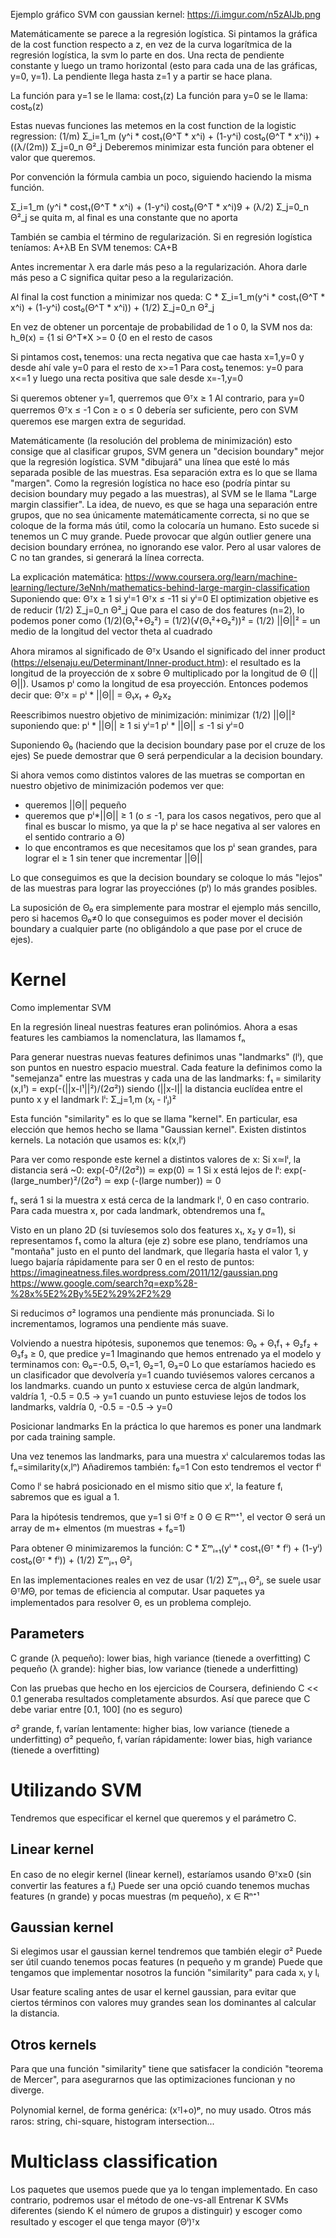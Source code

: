 Ejemplo gráfico SVM con gaussian kernel: https://i.imgur.com/n5zAIJb.png

Matemáticamente se parece a la regresión logística.
Si pintamos la gráfica de la cost function respecto a z, en vez de la curva logarítmica de la regresión logística, la svm lo parte en dos.
Una recta de pendiente constante y luego un tramo horizontal (esto para cada una de las gráficas, y=0, y=1).
La pendiente llega hasta z=1 y a partir se hace plana.

La función para y=1 se le llama: cost₁(z)
La función para y=0 se le llama: cost₀(z)

Estas nuevas funciones las metemos en la cost function de la logistic regression:
(1/m) Σ_i=1_m (y^i * cost₁(Θ^T * x^i) + (1-y^i) cost₀(Θ^T * x^i)) + ((λ/(2m)) Σ_j=0_n Θ²_j
Deberemos minimizar esta función para obtener el valor que queremos.

Por convención la fórmula cambia un poco, siguiendo haciendo la misma función.

Σ_i=1_m (y^i * cost₁(Θ^T * x^i) + (1-y^i) cost₀(Θ^T * x^i)9 + (λ/2) Σ_j=0_n Θ²_j
  se quita m, al final es una constante que no aporta

También se cambia el término de regularización.
Si en regresión logística teníamos: A+λB
En SVM tenemos: CA+B

Antes incrementar λ era darle más peso a la regularización.
Ahora darle más peso a C significa quitar peso a la regularización.

Al final la cost function a minimizar nos queda:
C * Σ_i=1_m(y^i * cost₁(Θ^T * x^i) + (1-y^i) cost₀(Θ^T * x^i)) + (1/2) Σ_j=0_n Θ²_j

En vez de obtener un porcentaje de probabilidad de 1 o 0, la SVM nos da:
h_θ(x) = {1 si Θ^T*X >= 0
         {0 en el resto de casos

Si pintamos cost₁ tenemos: una recta negativa que cae hasta x=1,y=0 y desde ahí vale y=0 para el resto de x>=1
Para cost₀ tenemos: y=0 para x<=1 y luego una recta positiva que sale desde x=-1,y=0

Si queremos obtener y=1, querremos que Θᵀx ≥ 1
Al contrario, para y=0 querremos Θᵀx ≤ -1
Con ≥ o ≤ 0 debería ser suficiente, pero con SVM queremos ese margen extra de seguridad.

Matemáticamente (la resolución del problema de minimización) esto consige que al clasificar grupos, SVM genera un "decision boundary" mejor que la regresión logística.
SVM "dibujará" una línea que esté lo más separada posible de las muestras.
Esa separación extra es lo que se llama "margen".
Como la regresión logística no hace eso (podría pintar su decision boundary muy pegado a las muestras), al SVM se le llama "Large margin classifier".
La idea, de nuevo, es que se haga una separación entre grupos, que no sea únicamente matemáticamente correcta, si no que se coloque de la forma más útil, como la colocaría un humano.
Esto sucede si tenemos un C muy grande.
Puede provocar que algún outlier genere una decision boundary errónea, no ignorando ese valor.
Pero al usar valores de C no tan grandes, si generará la línea correcta.

La explicación matemática: https://www.coursera.org/learn/machine-learning/lecture/3eNnh/mathematics-behind-large-margin-classification
Suponiendo que:
  Θᵀx ≥ 1 si yⁱ=1
  Θᵀx ≤ -11 si yⁱ=0
El optimization objetive es de reducir (1/2) Σ_j=0_n Θ²_j
Que para el caso de dos features (n=2), lo podemos poner como (1/2)(Θ₁²+Θ₂²) = (1/2)(√(Θ₁²+Θ₂²))² = (1/2) ||Θ||² = un medio de la longitud del vector theta al cuadrado

Ahora miramos al significado de Θᵀx
Usando el significado del inner product (https://elsenaju.eu/Determinant/Inner-product.htm): el resultado es la longitud de la proyección de x sobre Θ multiplicado por la longitud de Θ (||Θ||).
Usamos pⁱ como la longitud de esa proyección.
Entonces podemos decir que: Θᵀx = pⁱ * ||Θ|| = Θ₁*x₁ + Θ₂*x₂

Reescribimos nuestro objetivo de minimización:
minimizar (1/2) ||Θ||²
suponiendo que:
  pⁱ * ||Θ|| ≥ 1  si  yⁱ=1
  pⁱ * ||Θ|| ≤ -1  si  yⁱ=0

Suponiendo Θ₀ (haciendo que la decision boundary pase por el cruze de los ejes)
Se puede demostrar que Θ será perpendicular a la decision boundary.

Si ahora vemos como distintos valores de las muetras se comportan en nuestro objetivo de minimización podemos ver que:
 - queremos ||Θ|| pequeño
 - queremos que pⁱ*||Θ|| ≥ 1 (o ≤ -1, para los casos negativos, pero que al final es buscar lo mismo, ya que la pⁱ se hace negativa al ser valores en el sentido contrario a Θ)
 - lo que encontramos es que necesitamos que los pⁱ sean grandes, para lograr el ≥ 1 sin tener que incrementar ||Θ||

Lo que conseguimos es que la decision boundary se coloque lo más "lejos" de las muestras para lograr las proyecciónes (pⁱ) lo más grandes posibles.

La suposición de Θ₀ era simplemente para mostrar el ejemplo más sencillo, pero si hacemos Θ₀≠0 lo que conseguimos es poder mover el decisión boundary a cualquier parte (no obligándolo a que pase por el cruce de ejes).



# Kernel
Como implementar SVM

En la regresión lineal nuestras features eran polinómios.
Ahora a esas features les cambiamos la nomenclatura, las llamamos fₙ

Para generar nuestras nuevas features definimos unas "landmarks" (lⁱ), que son puntos en nuestro espacio muestral.
Cada feature la definimos como la "semejanza" entre las muestras y cada una de las landmarks:
f₁ = similarity (x,l¹) = exp(-(||x-l¹||²)/(2σ²))  siendo (||x-l|| la distancia euclídea entre el punto x y el landmark lⁱ: Σ_j=1,m (xⱼ - lⁱⱼ)²

Esta función "similarity" es lo que se llama "kernel".
En particular, esa elección que hemos hecho se llama "Gaussian kernel".
Existen distintos kernels.
La notación que usamos es: k(x,lⁱ)


Para ver como responde este kernel a distintos valores de x:
Si x≃lⁱ, la distancia será ~0: exp(-0²/(2σ²)) ≃ exp(0) ≃ 1
Si x está lejos de lⁱ: exp(-(large_number)²/(2σ²) ≃ exp (-(large number)) ≃ 0

fₙ será 1 si la muestra x está cerca de la landmark lⁱ, 0 en caso contrario.
Para cada muestra x, por cada landmark, obtendremos una fₙ

Visto en un plano 2D (si tuvíesemos solo dos features x₁, x₂ y σ=1), si representamos f₁ como la altura (eje z) sobre ese plano, tendríamos una "montaña" justo en el punto del landmark, que llegaría hasta el valor 1, y luego bajaría rápidamente para ser 0 en el resto de puntos:
https://imagineatness.files.wordpress.com/2011/12/gaussian.png
https://www.google.com/search?q=exp%28-%28x%5E2%2By%5E2%29%2F2%29

Si reducimos σ² logramos una pendiente más pronunciada. Si lo incrementamos, logramos una pendiente más suave.

Volviendo a nuestra hipótesis, suponemos que tenemos:
Θ₀ + Θ₁f₁ + Θ₂f₂ + Θ₃f₃ ≥ 0, que predice y=1
Imaginando que hemos entrenado ya el modelo y terminamos con: Θ₀=-0.5, Θ₁=1, Θ₂=1, Θ₃=0
Lo que estaríamos haciedo es un clasificador que devolvería y=1 cuando tuviésemos valores cercanos a los landmarks.
  cuando un punto x estuviese cerca de algún landmark, valdría 1, -0.5 = 0.5 → y=1
  cuando un punto estuviese lejos de todos los landmarks, valdría 0, -0.5 = -0.5 → y=0


Posicionar landmarks
En la práctica lo que haremos es poner una landmark por cada training sample.

Una vez tenemos las landmarks, para una muestra xⁱ calcularemos todas las fₙ=similarity(x,lⁿ)
Añadiremos también: f₀=1
Con esto tendremos el vector fⁱ

Como lⁱ se habrá posicionado en el mismo sitio que xⁱ, la feature fᵢ sabremos que es igual a 1.

Para la hipótesis tendremos, que y=1 si Θᵀf ≥ 0
Θ ∈ Rᵐ⁺¹, el vector Θ será un array de m+ elmentos (m muestras + f₀=1)

Para obtener Θ minimizaremos la función:
C * Σᵐᵢ₌₁(yⁱ * cost₁(Θᵀ * fⁱ) + (1-yⁱ) cost₀(Θᵀ * fⁱ)) + (1/2) Σᵐⱼ₌₁ Θ²ⱼ

En las implementaciones reales en vez de usar (1/2) Σᵐⱼ₌₁ Θ²ⱼ, se suele usar Θᵀ*M*Θ, por temas de eficiencia al computar.
Usar paquetes ya implementados para resolver Θ, es un problema complejo.


## Parameters
C grande (λ pequeño): lower bias, high variance (tienede a overfitting)
C pequeño (λ grande): higher bias, low variance (tienede a underfitting)

Con las pruebas que hecho en los ejercicios de Coursera, definiendo C << 0.1 generaba resultados completamente absurdos.
Así que parece que C debe variar entre [0.1, 100] (no es seguro)


σ² grande, fᵢ varían lentamente: higher bias, low variance (tienede a underfitting)
σ² pequeño, fᵢ varían rápidamente: lower bias, high variance (tienede a overfitting)



# Utilizando SVM
Tendremos que especificar el kernel que queremos y el parámetro C.

## Linear kernel
En caso de no elegir kernel (linear kernel), estaríamos usando Θᵀx≥0 (sin convertir las features a fᵢ)
Puede ser una opció cuando tenemos muchas features (n grande) y pocas muestras (m pequeño), x ∈ Rⁿ⁺¹

## Gaussian kernel
Si elegimos usar el gaussian kernel tendremos que también elegir σ²
Puede ser útil cuando tenemos pocas features (n pequeño y m grande)
Puede que tengamos que implementar nosotros la función "similarity" para cada xᵢ y lᵢ

Usar feature scaling antes de usar el kernel gaussian, para evitar que ciertos términos con valores muy grandes sean los dominantes al calcular la distancia.

## Otros kernels
Para que una función "similarity" tiene que satisfacer la condición "teorema de Mercer", para asegurarnos que las optimizaciones funcionan y no diverge.

Polynomial kernel, de forma genérica: (xᵀl+o)ᵖ, no muy usado.
Otros más raros: string, chi-square, histogram intersection...



# Multiclass classification
Los paquetes que usemos puede que ya lo tengan implementado.
En caso contrario, podremos usar el método de one-vs-all
Entrenar K SVMs diferentes (siendo K el número de grupos a distinguir) y escoger como resultado y escoger el que tenga mayor (Θⁱ)ᵀx
